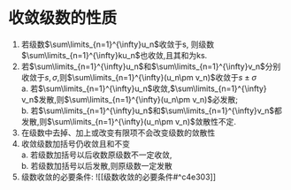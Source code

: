 # 收敛级数的性质

1. 若级数$\sum\limits_{n=1}^{\infty}u_n$收敛于s, 则级数$\sum\limits_{n=1}^{\infty}ku_n$也收敛,且其和为ks.
2. 若$\sum\limits_{n=1}^{\infty}u_n$和$\sum\limits_{n=1}^{\infty}v_n$分别收敛于$s, \sigma$,则$\sum\limits_{n=1}^{\infty}(u_n\pm v_n)$收敛于$s\pm \sigma$ <BR>
   a. 若$\sum\limits_{n=1}^{\infty}u_n$收敛,$\sum\limits_{n=1}^{\infty} v_n$发散,则$\sum\limits_{n=1}^{\infty}(u_n\pm v_n)$必发散; <BR>
   b. 若$\sum\limits_{n=1}^{\infty}u_n$和$\sum\limits_{n=1}^{\infty}v_n$都发散,则$\sum\limits_{n=1}^{\infty}(u_n\pm v_n)$敛散性不定.
3. 在级数中去掉、加上或改变有限项不会改变级数的敛散性
4. 收敛级数加括号仍收敛且和不变 <BR>
   a. 若级数加括号以后收数原级数不一定收敛, <BR>
   b. 若级数加括号以后发散,则原级数一定发散
5. 级数收敛的必要条件: ![[级数收敛的必要条件#^c4e303]]
